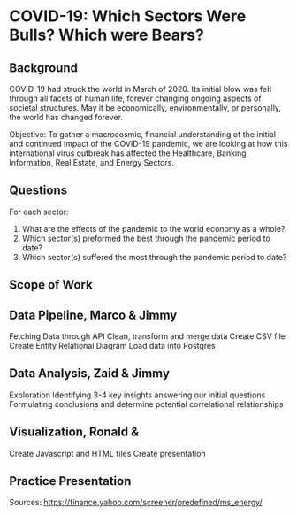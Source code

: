 # COVID-19: Which Sectors Were Bulls? Which were Bears?

## Background

COVID-19 had struck the world in March of 2020. Its initial blow was felt through all facets of human life, forever changing ongoing aspects of societal structures. May it be economically, environmentally, or personally, the world has changed forever. 

Objective:  To gather a macrocosmic, financial understanding of the initial and continued impact of the COVID-19 pandemic, we are looking at how this international virus outbreak has affected the Healthcare, Banking, Information, Real Estate, and Energy Sectors. 


## Questions

For each sector:

1. What are the effects of the pandemic to the world economy as a whole?
2. Which sector(s) preformed the best through the pandemic period to date?
3. Which sector(s) suffered the most through the pandemic period to date?


## Scope of Work

## Data Pipeline, Marco & Jimmy
Fetching Data through API
Clean, transform and merge data
Create CSV file
Create Entity Relational Diagram
Load data into Postgres

## Data Analysis, Zaid & Jimmy
Exploration
Identifying 3-4 key insights answering our initial questions
Formulating conclusions and determine potential correlational relationships

## Visualization, Ronald & 
Create Javascript and HTML files
Create presentation

## Practice Presentation

Sources: https://finance.yahoo.com/screener/predefined/ms_energy/
